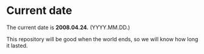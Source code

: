 # Current date

The current date is **2008.04.24.** (YYYY.MM.DD.)

This repository will be good when the world ends, so we will know how long it lasted.